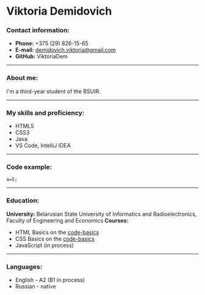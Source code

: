 # Viktoria Demidovich
### Contact information:
* **Phone:** +375 (29) 826-15-65
* **E-mail:** demidovich.viktoria@gmail.com
* **GitHub:** ViktoriaDem
****
### About me:
I'm a third-year student of the BSUIR. 
****
### My skills and proficiency:
* HTML5 
* CSS3
* Java
* VS Code, IntelliJ IDEA
****
### Code example:
```
a=5;
```
****
### Education:
**University:** Belarusian State University of Informatics and Radioelectronics, Faculty of Engineering and Economics
**Courses:** 
* HTML Basics on the [code-basics](https://ru.code-basics.com/)
* CSS Basics on the [code-basics](https://ru.code-basics.com/)
* JavaScript (in process)
****
### Languages:
* English - A2 (B1 in process)
* Russian - native